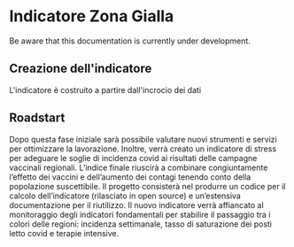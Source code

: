 # Indicatore Zona Gialla


Be aware that this documentation is currently under development.

## Creazione dell'indicatore


L'indicatore è costruito a partire dall'incrocio dei dati 


## Roadstart

Dopo questa fase iniziale sarà possibile valutare nuovi strumenti e servizi per ottimizzare la lavorazione. Inoltre, verrà creato un indicatore di stress per adeguare le soglie di incidenza covid ai risultati delle campagne vaccinali regionali. L’indice finale riuscirà a combinare congiuntamente l’effetto dei vaccini e dell’aumento dei contagi tenendo conto della popolazione suscettibile. Il progetto consisterà nel produrre un codice per il calcolo dell’indicatore (rilasciato in open source) e un’estensiva documentazione per il riutilizzo. Il nuovo indicatore verrà affiancato al monitoraggio degli indicatori fondamentali per stabilire il passaggio tra i colori delle regioni: incidenza settimanale, tasso di saturazione dei posti letto covid e terapie intensive.
